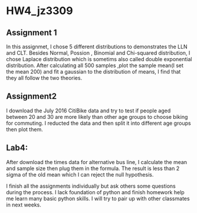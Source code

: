 # HW4_jz3309
## Assignment 1
In this assignmet, I chose 5 different distributions to demonstrates the LLN and CLT. Besides Normal, Possion , Binomial and Chi-squared distribution, I chose Laplace distribution which is sometims also called double exponential distribution. After calculating all 500 samples ,plot the sample mean(I set the mean 200) and fit a gaussian to the distribution of means,  I find that they all follow the two theories.

## Assignment2
I download the July 2016 CitiBike data and try to test if people aged between 20 and 30 are more likely than other age groups to choose biking for commuting. I reducted the data and then split it into different age groups then plot them.

## Lab4:
After download the times data for alternative bus line, I calculate the mean and sample size then plug them in the formula. The result is less than 2 sigma of the old mean which I can reject the null hypothesis.


I finish all the assignments individually but ask others some questions during the process. I lack foundation of python and finish homework help me learn many basic python skills. I will try to pair up with other classmates in next weeks.
